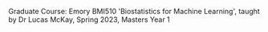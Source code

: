 Graduate Course: Emory BMI510 'Biostatistics for Machine Learning', taught by Dr Lucas McKay, Spring 2023, Masters Year 1
